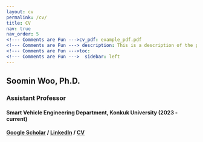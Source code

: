 ```yaml
---
layout: cv
permalink: /cv/
title: CV
nav: true
nav_order: 5
<!--- Comments are Fun --->cv_pdf: example_pdf.pdf
<!--- Comments are Fun ---> description: This is a description of the page. You can modify it in '_pages/cv.md'. You can also change or remove the top pdf download button.
<!--- Comments are Fun --->toc:
<!--- Comments are Fun --->  sidebar: left
---
```


## Soomin Woo, Ph.D.
### Assistant Professor
#### Smart Vehicle Engineering Department, Konkuk University (2023 - current)
#### <a href="https://scholar.google.co.kr/citations?hl=en&user=aEj75eUAAAAJ">Google Scholar</a> / <a href="http://www.linkedin.com/in/soomin-woo-3488a577">LinkedIn</a> / <a href="https://docs.google.com/document/d/1MJ-Yl2zqPIQPpNIA_KEV5RRZdb_3Iefw2lYoIEgHdsc/edit?usp=sharing">CV</a> 
